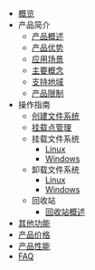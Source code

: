 
* [概览](/ufs/README)
* 产品简介
    * [产品概述](/ufs/ufs_manual_instruction/summarize)
    * [产品优势](/ufs/ufs_manual_instruction/advantage)
    * [应用场景](/ufs/ufs_manual_instruction/application)
    * [主要概念](/ufs/ufs_manual_instruction/concept)
    * [支持地域](/ufs/ufs_manual_instruction/region)
    * [产品限制](/ufs/ufs_manual_instruction/limit)
* 操作指南
    * [创建文件系统](/ufs/ufs_guide/create)
    * [挂载点管理](/ufs/ufs_guide/mount_point)
    * 挂载文件系统
        * [Linux](/ufs/ufs_guide/linux_mount)
        * [Windows](/ufs/ufs_guide/windows_mount)
    * 卸载文件系统
        * [Linux](/ufs/ufs_guide/linux_umount)
        * [Windows](/ufs/ufs_guide/windows_umount)
    * 回收站
        * [回收站概述](/ufs/ufs_guide/reycle_bin)
* [其他功能](/ufs/other)
* [产品价格](/ufs/price)
* [产品性能](/ufs/performance)
* [FAQ](/ufs/faq)

